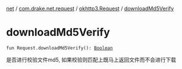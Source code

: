 [net](../../index.md) / [com.drake.net.request](../index.md) / [okhttp3.Request](index.md) / [downloadMd5Verify](./download-md5-verify.md)

# downloadMd5Verify

`fun Request.downloadMd5Verify(): `[`Boolean`](https://kotlinlang.org/api/latest/jvm/stdlib/kotlin/-boolean/index.html)

是否进行校验文件md5, 如果校验则匹配上既马上返回文件而不会进行下载

